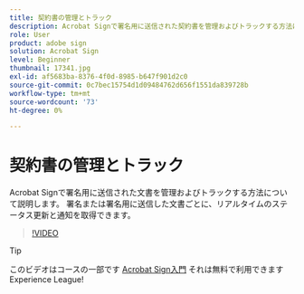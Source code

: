 ```yaml
---
title: 契約書の管理とトラック
description: Acrobat Signで署名用に送信された契約書を管理およびトラックする方法について説明します。
role: User
product: adobe sign
solution: Acrobat Sign
level: Beginner
thumbnail: 17341.jpg
exl-id: af5683ba-8376-4f0d-8985-b647f901d2c0
source-git-commit: 0c7bec15754d1d09484762d656f1551da839728b
workflow-type: tm+mt
source-wordcount: '73'
ht-degree: 0%

---
```


# 契約書の管理とトラック

Acrobat Signで署名用に送信された文書を管理およびトラックする方法について説明します。 署名または署名用に送信した文書ごとに、リアルタイムのステータス更新と通知を取得できます。

>[!VIDEO](https://video.tv.adobe.com/v/338695?hidetitle=true)

>[!TIP]
>
>このビデオはコースの一部です [Acrobat Sign入門](https://experienceleague.adobe.com/?recommended=Sign-U-1-2020.1) それは無料で利用できますExperience League!
